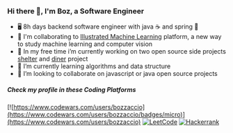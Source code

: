 ### Hi there 👋, I'm Boz, a Software Engineer

- 🖥️ 8h days backend software engineer with java ☕ and spring 🥬
- 🧠 I'm collaborating to [Illustrated Machine Learning](https://github.com/illustrated-machine-learning) platform, a new way to study machine learning and computer vision
- 🔭 In my free time i’m currently working on two open source side projects [shelter](https://github.com/bozzelliandrea/shelter) and [diner](https://github.com/bozzelliandrea/diner) project
- 🌱 I’m currently learning algorithms and data structure
- 👯 I’m looking to collaborate on javascript or java open source projects

##### Check my profile in these Coding Platforms

[![https://www.codewars.com/users/bozzaccio](https://www.codewars.com/users/bozzaccio/badges/micro)](https://www.codewars.com/users/bozzaccio)
[![LeetCode](https://img.shields.io/badge/-LeetCode-ff8c00?style=flat&labelColor=ff8c00&logo=LeetCode&logoColor=white)](https://leetcode.com/bozzelliandrea/)
[![Hackerrank](https://img.shields.io/badge/-hackerrank-7cfc00?style=flat&labelColor=7cfc00&logo=hackerrank&logoColor=white)](https://www.hackerrank.com/bozzelliandrea)
